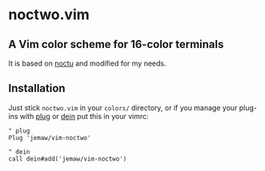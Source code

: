# noctwo.vim

## A Vim color scheme for 16-color terminals 
It is based on [noctu][1] and modified for my needs.


## Installation

Just stick `noctwo.vim` in your `colors/` directory, or if you manage your
plug-ins with [plug][2] or [dein][3] put this in your vimrc:
```vim
" plug
Plug 'jemaw/vim-noctwo'
```
```vim
" dein
call dein#add('jemaw/vim-noctwo')
```


[1]: https://github.com/noahfrederick/vim-noctu
[2]: https://github.com/junegunn/vim-plug
[3]: https://github.com/Shougo/dein.vim
